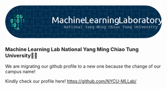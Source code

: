 ![Header](/header-image.png)
### Machine Learning Lab National Yang Ming Chiao Tung University🤖🤖

We are migrating our github profile to a new one because the change of our campus name!

Kindly check our profile here!
https://github.com/NYCU-MLLab/
<!--
**NCTU-MLLab/NCTU-MLLab** is a ✨ _special_ ✨ repository because its `README.md` (this file) appears on your GitHub profile.

Here are some ideas to get you started:

- 🔭 I’m currently working on ...
- 🌱 I’m currently learning ...
- 👯 I’m looking to collaborate on ...
- 🤔 I’m looking for help with ...
- 💬 Ask me about ...
- 📫 How to reach me: ...
- 😄 Pronouns: ...
- ⚡ Fun fact: ...
-->

